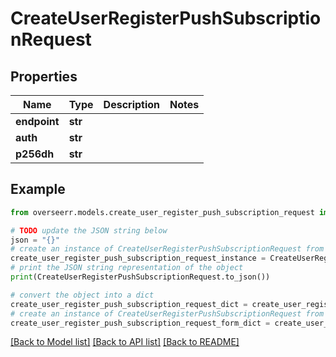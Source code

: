 # CreateUserRegisterPushSubscriptionRequest


## Properties

Name | Type | Description | Notes
------------ | ------------- | ------------- | -------------
**endpoint** | **str** |  | 
**auth** | **str** |  | 
**p256dh** | **str** |  | 

## Example

```python
from overseerr.models.create_user_register_push_subscription_request import CreateUserRegisterPushSubscriptionRequest

# TODO update the JSON string below
json = "{}"
# create an instance of CreateUserRegisterPushSubscriptionRequest from a JSON string
create_user_register_push_subscription_request_instance = CreateUserRegisterPushSubscriptionRequest.from_json(json)
# print the JSON string representation of the object
print(CreateUserRegisterPushSubscriptionRequest.to_json())

# convert the object into a dict
create_user_register_push_subscription_request_dict = create_user_register_push_subscription_request_instance.to_dict()
# create an instance of CreateUserRegisterPushSubscriptionRequest from a dict
create_user_register_push_subscription_request_form_dict = create_user_register_push_subscription_request.from_dict(create_user_register_push_subscription_request_dict)
```
[[Back to Model list]](../README.md#documentation-for-models) [[Back to API list]](../README.md#documentation-for-api-endpoints) [[Back to README]](../README.md)


